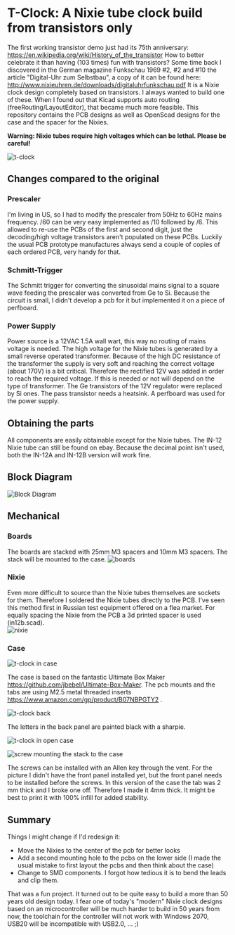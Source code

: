 # T-Clock: A Nixie tube clock build from transistors only

The first working transistor demo just had its 75th anniversary: https://en.wikipedia.org/wiki/History_of_the_transistor How to better celebrate it than having (103 times) fun with transistors? Some time back I discovered in the German magazine Funkschau 1969 #2, #2 and #10 the article "Digital-Uhr zum Selbstbau", a copy of it can be found here: http://www.nixieuhren.de/downloads/digitaluhrfunkschau.pdf 
It is a Nixie clock design completely based on transistors. I always wanted to build one of these. When I found out that Kicad supports auto routing (freeRouting/LayoutEditor), that became much more feasible. This repository contains the PCB designs as well as OpenScad designs for the case and the spacer for the Nixies.

**Warning: Nixie tubes require high voltages which can be lethal. Please be careful!**

![t-clock](img/t-clock.jpg)


## Changes compared to the original

### Prescaler

I'm living in US, so I had to modify the prescaler from 50Hz to 60Hz mains frequency. /60 can be very easy implemented as /10 followed by /6. This allowed to re-use the PCBs of the first and second digit, just the decoding/high voltage transistors aren't populated on these PCBs. Luckily the usual PCB prototype manufactures always send a couple of copies of each ordered PCB, very handy for that.

### Schmitt-Trigger

The Schmitt trigger for converting the sinusoidal mains signal to a square wave feeding the prescaler was converted from Ge to Si. Because the circuit is small, I didn't develop a pcb for it but implemented it on a piece of perfboard. 

### Power Supply

Power source is a 12VAC 1.5A wall wart, this way no routing of mains voltage is needed. The high voltage for the Nixie tubes is generated by a small reverse operated transformer. Because of the high DC resistance of the transformer the supply is very soft and reaching the correct voltage (about 170V) is a bit critical. Therefore the rectified 12V was added in order to reach the required voltage. If this is needed or not will depend on the type of transformer. The Ge transistors of the 12V regulator were replaced by Si ones. The pass transistor needs a heatsink. A perfboard was used for the power supply. 

## Obtaining the parts

All components are easily obtainable except for the Nixie tubes. The IN-12 Nixie tube can still be found on ebay. Because the decimal point isn't used, both the IN-12A and IN-12B version will work fine.

## Block Diagram

![Block Diagram](img/blockdiag.jpg)

## Mechanical

### Boards

The boards are stacked with 25mm M3 spacers and 10mm M3 spacers. The stack will be mounted to the case.
![boards](img/top.jpg)

### Nixie

Even more difficult to source than the Nixie tubes themselves are sockets for them. Therefore I soldered the Nixie tubes directly to the PCB. I've seen this method first in Russian test equipment offered on a flea market. For equally spacing the Nixie from the PCB a 3d printed spacer is used (in12b.scad).  
![nixie](img/nixie.jpg)

### Case

![t-clock in case](img/t-clock_in_case.jpg)

The case is based on the fantastic Ultimate Box Maker https://github.com/jbebel/Ultimate-Box-Maker. The pcb mounts and the tabs are using M2.5 metal threaded inserts https://www.amazon.com/gp/product/B07NBPGTY2 .

![t-clock back](img/t-clock_back.jpg)

The letters in the back panel are painted black with a sharpie. 

![t-clock in open case](img/t-clock_in_open_case.jpg)

![screw mounting the stack to the case](img/screw.jpg)

The screws can be installed with an Allen key through the vent. For the picture I didn't have the front panel installed yet, but the front panel needs to be installed before the screws. In this version of the case the tab was 2 mm thick and I broke one off. Therefore I made it 4mm thick. It might be best to print it with 100% infill for added stability.

## Summary

Things I might change if I'd redesign it:
- Move the Nixies to the center of the pcb for better looks
- Add a second mounting hole to the pcbs on the lower side (I made the usual mistake to first layout the pcbs and then think about the case)
- Change to SMD components. I forgot how tedious it is to bend the leads and clip them.   

That was a fun project. It turned out to be quite easy to build a more than 50 years old design today. I fear one of today's "modern" Nixie clock designs based on an microcontroller will be much harder to build in 50 years from now, the toolchain for the controller will not work with Windows 2070, USB20 will be incompatible with USB2.0, ... ;)

